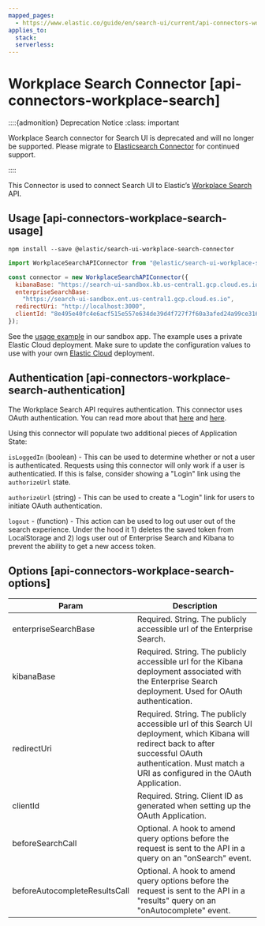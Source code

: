 ```yaml
---
mapped_pages:
  - https://www.elastic.co/guide/en/search-ui/current/api-connectors-workplace-search.html
applies_to:
  stack:
  serverless:
---
```


# Workplace Search Connector [api-connectors-workplace-search]

::::{admonition} Deprecation Notice
:class: important

Workplace Search connector for Search UI is deprecated and will no longer be supported. Please migrate to [Elasticsearch Connector](/reference/api-connectors-elasticsearch.md) for continued support.

::::

This Connector is used to connect Search UI to Elastic’s [Workplace Search](https://www.elastic.co/workplace-search/) API.

## Usage [api-connectors-workplace-search-usage]

```shell
npm install --save @elastic/search-ui-workplace-search-connector
```

```js
import WorkplaceSearchAPIConnector from "@elastic/search-ui-workplace-search-connector";

const connector = new WorkplaceSearchAPIConnector({
  kibanaBase: "https://search-ui-sandbox.kb.us-central1.gcp.cloud.es.io:9243",
  enterpriseSearchBase:
    "https://search-ui-sandbox.ent.us-central1.gcp.cloud.es.io",
  redirectUri: "http://localhost:3000",
  clientId: "8e495e40fc4e6acf515e557e634de39d4f727f7f60a3afed24a99ce316607c1e"
});
```

See the [usage example](https://github.com/elastic/search-ui/blob/main/examples/sandbox/src/pages/workplace-search/index.js) in our sandbox app. The example uses a private Elastic Cloud deployment. Make sure to update the configuration values to use with your own [Elastic Cloud](https://www.elastic.co/cloud/) deployment.

## Authentication [api-connectors-workplace-search-authentication]

The Workplace Search API requires authentication. This connector uses OAuth authentication. You can read more about that [here](https://www.elastic.co/guide/en/workplace-search/current/building-custom-search-workplace-search.html) and [here](https://www.elastic.co/guide/en/workplace-search/current/workplace-search-search-oauth.html).

Using this connector will populate two additional pieces of Application State:

`isLoggedIn` (boolean) - This can be used to determine whether or not a user is authenticated. Requests using this connector will only work if a user is authenticatied. If this is false, consider showing a "Login" link using the `authorizeUrl` state.

`authorizeUrl` (string) - This can be used to create a "Login" link for users to initiate OAuth authentication.

`logout` - (function) - This action can be used to log out user out of the search experience. Under the hood it 1) deletes the saved token from LocalStorage and 2) logs user out of Enterprise Search and Kibana to prevent the ability to get a new access token.

## Options [api-connectors-workplace-search-options]

| Param                         | Description                                                                                                                                                                                                    |
| ----------------------------- | -------------------------------------------------------------------------------------------------------------------------------------------------------------------------------------------------------------- |
| enterpriseSearchBase          | Required. String. The publicly accessible url of the Enterprise Search.                                                                                                                                        |
| kibanaBase                    | Required. String. The publicly accessible url for the Kibana deployment associated with the Enterprise Search deployment. Used for OAuth authentication.                                                       |
| redirectUri                   | Required. String. The publicly accessible url of this Search UI deployment, which Kibana will redirect back to after successful OAuth authentication. Must match a URI as configured in the OAuth Application. |
| clientId                      | Required. String. Client ID as generated when setting up the OAuth Application.                                                                                                                                |
| beforeSearchCall              | Optional. A hook to amend query options before the request is sent to the API in a query on an "onSearch" event.                                                                                               |
| beforeAutocompleteResultsCall | Optional. A hook to amend query options before the request is sent to the API in a "results" query on an "onAutocomplete" event.                                                                               |

